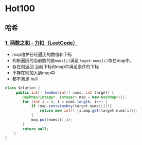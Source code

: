 # Hot100

## 哈希

### [1. 两数之和 - 力扣（LeetCode）](https://leetcode.cn/problems/two-sum/submissions/552565189/?envType=study-plan-v2&envId=top-100-liked)

* map维护已经遍历的数值和下标
* 判断遍历的当前数的值`nums[i]`满足 `taget-nums[i]`存在map中。
* 存在则返回 当前下标和map中满足条件的下标
* 不存在则加入到map中
* 都不满足  null

```java
class Solution {
     public int[] twoSum(int[] nums, int target) {
        HashMap<Integer, Integer> map = new HashMap<>();
        for (int i = 0; i < nums.length; i++) {
            if (map.containsKey(target-nums[i])){
                return new int[] {i,map.get(target-nums[i])};
            }
            map.put(nums[i],i);
        }
        return null;
    }
}
```

